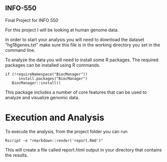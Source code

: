 ## INFO-550

Final Project for INFO 550

For this project I will be looking at human genome data.

In order to start your analysis you will need to download the dataset "hg18genes.txt"
make sure this file is in the working directory you set in the command line.

To analyze the data you will need to install some R packages. The required packages can be installed using R commands.
```{r, Package Installation, echo = FALSE}
if (!requireNamespace("BiocManager"))
      install.packages("BiocManager")
   BiocManager::install()
```
This package includes a number of core features that can be used to analyze and visualize genomic data.

# Execution and Analysis
To execute the analysis, from the project folder you can run
```{r, execution, echo = FALSE}
Rscript -e "rmarkdown::render('report.Rmd')"
```
This will create a file called report.html output in your directory that contains the results.

